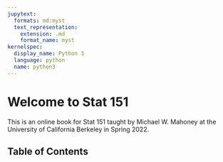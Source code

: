 ```yaml
---
jupytext:
  formats: md:myst
  text_representation:
    extension: .md
    format_name: myst
kernelspec:
  display_name: Python 3
  language: python
  name: python3
---
```



# Welcome to Stat 151

This is an online book for Stat 151 taught by Michael W. Mahoney at the University of California Berkeley in Spring 2022. 


## Table of Contents

```{tableofcontents}
```
